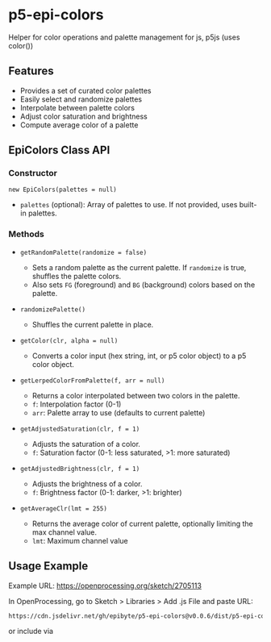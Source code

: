 
# p5-epi-colors
Helper for color operations and palette management for js, p5js (uses color())

## Features

- Provides a set of curated color palettes
- Easily select and randomize palettes
- Interpolate between palette colors
- Adjust color saturation and brightness
- Compute average color of a palette

## EpiColors Class API

### Constructor
`new EpiColors(palettes = null)`
- `palettes` (optional): Array of palettes to use. If not provided, uses built-in palettes.

### Methods

- `getRandomPalette(randomize = false)`
	- Sets a random palette as the current palette. If `randomize` is true, shuffles the palette colors.
	- Also sets `FG` (foreground) and `BG` (background) colors based on the palette.

- `randomizePalette()`
	- Shuffles the current palette in place.

- `getColor(clr, alpha = null)`
	- Converts a color input (hex string, int, or p5 color object) to a p5 color object.

- `getLerpedColorFromPalette(f, arr = null)`
	- Returns a color interpolated between two colors in the palette.
	- `f`: Interpolation factor (0-1)
	- `arr`: Palette array to use (defaults to current palette)

- `getAdjustedSaturation(clr, f = 1)`
	- Adjusts the saturation of a color.
	- `f`: Saturation factor (0-1: less saturated, >1: more saturated)

- `getAdjustedBrightness(clr, f = 1)`
	- Adjusts the brightness of a color.
	- `f`: Brightness factor (0-1: darker, >1: brighter)

- `getAverageClr(lmt = 255)`
	- Returns the average color of current palette, optionally limiting the max channel value.
	- `lmt`: Maximum channel value

## Usage Example

Example URL:
https://openprocessing.org/sketch/2705113

In OpenProcessing, go to Sketch > Libraries > Add .js File and paste URL:
```html
https://cdn.jsdelivr.net/gh/epibyte/p5-epi-colors@v0.0.6/dist/p5-epi-colors.js
```
or include via <script src="">

```js
// In your p5.js sketch:
let epiColors;

function setup() {
	createCanvas(400, 400);
  
  const { EpiColors } = EpiColorsPckg;
	epiColors = new EpiColors();
	// epiColors.getRandomPalette(); // optional, part of the constructor
	background(epiColors.BG);
	noStroke();
	for (let i = 0; i < epiColors.palette.length; i++) {
		fill(epiColors.palette[i]);
		ellipse(60 + i * 60, height / 2, 50, 50);
	}
	// Interpolated color example
	let lerped = epiColors.getLerpedColorFromPalette(0.5);
	fill(lerped);
	ellipse(width / 2, height - 60, 60, 60);
}
```

## Notes
- Requires p5.js and its color utilities (color, lerpColor, etc.)
